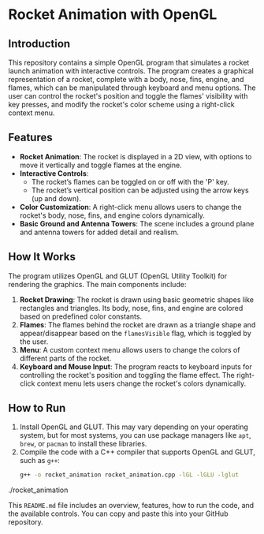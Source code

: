# Rocket Animation with OpenGL

## Introduction

This repository contains a simple OpenGL program that simulates a rocket launch animation with interactive controls. The program creates a graphical representation of a rocket, complete with a body, nose, fins, engine, and flames, which can be manipulated through keyboard and menu options. The user can control the rocket's position and toggle the flames' visibility with key presses, and modify the rocket's color scheme using a right-click context menu.

## Features

- **Rocket Animation**: The rocket is displayed in a 2D view, with options to move it vertically and toggle flames at the engine.
- **Interactive Controls**: 
  - The rocket’s flames can be toggled on or off with the 'P' key.
  - The rocket’s vertical position can be adjusted using the arrow keys (up and down).
- **Color Customization**: A right-click menu allows users to change the rocket's body, nose, fins, and engine colors dynamically.
- **Basic Ground and Antenna Towers**: The scene includes a ground plane and antenna towers for added detail and realism.
  
## How It Works

The program utilizes OpenGL and GLUT (OpenGL Utility Toolkit) for rendering the graphics. The main components include:

1. **Rocket Drawing**: The rocket is drawn using basic geometric shapes like rectangles and triangles. Its body, nose, fins, and engine are colored based on predefined color constants.
2. **Flames**: The flames behind the rocket are drawn as a triangle shape and appear/disappear based on the `flamesVisible` flag, which is toggled by the user.
3. **Menu**: A custom context menu allows users to change the colors of different parts of the rocket.
4. **Keyboard and Mouse Input**: The program reacts to keyboard inputs for controlling the rocket's position and toggling the flame effect. The right-click context menu lets users change the rocket's colors dynamically.

## How to Run

1. Install OpenGL and GLUT. This may vary depending on your operating system, but for most systems, you can use package managers like `apt`, `brew`, or `pacman` to install these libraries.
2. Compile the code with a C++ compiler that supports OpenGL and GLUT, such as `g++`:
   ```bash
   g++ -o rocket_animation rocket_animation.cpp -lGL -lGLU -lglut
./rocket_animation

This `README.md` file includes an overview, features, how to run the code, and the available controls. You can copy and paste this into your GitHub repository.

